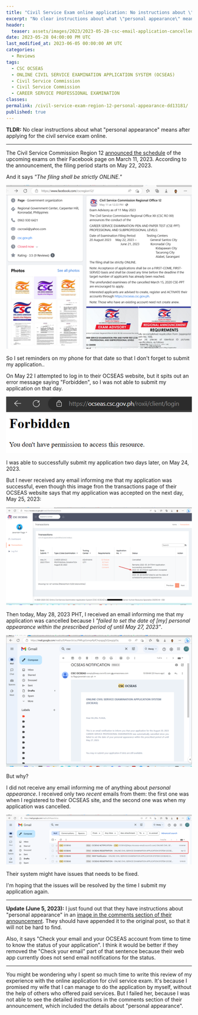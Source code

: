 ```yaml
---
title: "Civil Service Exam online application: No instructions about \"personal appearance\""
excerpt: "No clear instructions about what \"personal appearance\" means after applying for the civil service exam online."
header:
  teaser: assets/images/2023/2023-05-28-csc-email-application-cancelled.png
date: 2023-05-28 04:00:00 PM UTC
last_modified_at: 2023-06-05 00:00:00 AM UTC
categories:
  - Reviews
tags: 
  - CSC OCSEAS
  - ONLINE CIVIL SERVICE EXAMINATION APPLICATION SYSTEM (OCSEAS)
  - Civil Service Commission
  - Civil Service Commission
  - CAREER SERVICE PROFESSIONAL EXAMINATION
classes: 
permalink: /civil-service-exam-region-12-personal-appearance-dd13181/
published: true
---
```


**TLDR:** No clear instructions about what "personal appearance" means after applying for the civil service exam online.

-----

The Civil Service Commission Region 12 [announced the schedule](https://www.facebook.com/cscregion12/posts/pfbid0nTVa4LgrjJ9A9zBy9b9PjyR7TrDMSvSrTUaaq9XdMoYx1zuN8aJgaZAJNRqRyE9Sl) of the upcoming exams on their Facebook page on March 11, 2023. According to the announcement, the filing period starts on May 22, 2023. 

And it says _"The filing shall be strictly ONLINE."_

![CSC exam announcement on facebook](/assets/images/2023/2023-05-28-csc-exam-announcement-on-facebook.png)

So I set reminders on my phone for that date so that I don't forget to submit my application..

On May 22 I attempted to log in to their OCSEAS website, but it spits out an error message saying "Forbidden", so I was not able to submit my application on that day.

![CSC website: forbidden error message](/assets/images/2023/2023-05-28-csc-ocseas-website-forbidden-error-message.png)

I was able to successfully submit my application two days later, on May 24, 2023. 

But I never received any email informing me that my application was successful, even though this image fron the transactions page of their OCSEAS website says that my application was accepted on the next day, May 25, 2023:

![CSC website: forbidden error message](/assets/images/2023/2023-05-28-csc-ocseas-website-transactions.png)

Then today, May 28, 2023 PHT, I received an email informing me that my application was cancelled because I _"failed to set the date of [my] personal appearance within the prescribed period of until May 27, 2023"_.

![CSC website: forbidden error message](/assets/images/2023/2023-05-28-csc-email-application-cancelled.png)

But why? 

I did not receive any email informing me of anything about _personal appearance_. I received only two _recent_ emails from them: the first one was when I registered to their OCSEAS site, and the second one was when my application was cancelled.

![CSC website: forbidden error message](/assets/images/2023/2023-05-28-csc-email-list.png)

Their system might have issues that needs to be fixed.

I'm hoping that the issues will be resolved by the time I submit my application again.

-----

**Update (June 5, 2023):** I just found out that they have instructions about "personal appearance" in an [image in the comments section of their announcement](https://www.facebook.com/photo.php?fbid=542442864743843&set=p.542442864743843&type=3). They should have appended it to the original post, so that it will not be hard to find.

Also, it says "Check your email and your OCSEAS account from time to time to know the status of your application". I think it would be better if they removed the "Check your email" part of that sentence because their web app currently does not send email notifications for the status.

-----

You might be wondering why I spent so much time to write this review of my experience with the online application for civil service exam. It's because I promised my wife that I can manage to do the application by myself, without the help of others who offered paid services. But I failed her, because I was not able to see the detailed instructions in the comments section of their announcement, which included the details about "personal appearance".


